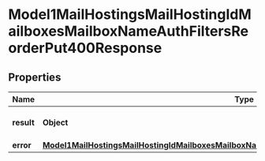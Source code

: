 

# Model1MailHostingsMailHostingIdMailboxesMailboxNameAuthFiltersReorderPut400Response


## Properties

| Name | Type | Description | Notes |
|------------ | ------------- | ------------- | -------------|
|**result** | **Object** | Result of the HTTP request |  |
|**error** | [**Model1MailHostingsMailHostingIdMailboxesMailboxNameAuthFiltersReorderPut400ResponseAllOfError**](Model1MailHostingsMailHostingIdMailboxesMailboxNameAuthFiltersReorderPut400ResponseAllOfError.md) |  |  [optional] |




